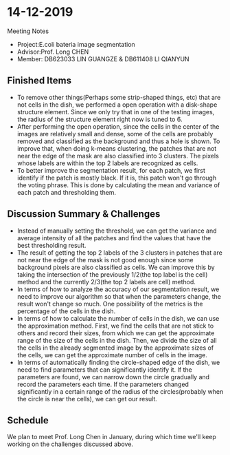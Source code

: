 # 14-12-2019 
Meeting Notes
* Project:E.coli bateria image segmentation
* Advisor:Prof. Long CHEN
* Member: DB623033 LIN GUANGZE & DB611408 LI QIANYUN

## Finished Items
* To remove other things(Perhaps some strip-shaped things, etc) that are not cells in the dish, we performed a open operation with a disk-shape structure element. Since we only try that in one of the testing images, the radius of the structure element right now is tuned to 6.
* After performing the open operation, since the cells in the center of the images are relatively small and dense, some of the cells are probably removed and classified as the background and thus a hole is shown. To improve that, when doing k-means clustering, the patches that are not near the edge of the mask are also classified into 3 clusters. The pixels whose labels are within the top 2 labels are recognized as cells. 
* To better improve the segmentation result, for each patch, we first identify if the patch is mostly black. If it is, this patch won't go through the voting phrase. This is done by calculating the mean and variance of each patch and thresholding them. 
## Discussion Summary & Challenges
* Instead of manually setting the threshold, we can get the variance and average intensity of all the patches and find the values that have the best thresholding result.
* The result of getting the top 2 labels of the 3 clusters in patches that are not near the edge of the mask is not good enough since some background pixels are also classified as cells. We can improve this by taking the intersection of the previously 1/2(the top label is the cell) method and the currently 2/3(the top 2 labels are cell) method.
* In terms of how to analyze the accuracy of our segmentation result, we need to improve our algorithm so that when the parameters change, the result won't change so much. One possibility of the metrics is the percentage of the cells in the dish.
* In terms of how to calculate the number of cells in the dish, we can use the approximation method. First, we find the cells that are not stick to others and record their sizes, from which we can get the approximate range of the size of the cells in the dish. Then, we divide the size of all the cells in the already segmented image by the approximate sizes of the cells, we can get the approximate number of cells in the image.
* In terms of automatically finding the circle-shaped edge of the dish, we need to find parameters that can significantly identify it. If the parameters are found, we can narrow down the circle gradually and record the parameters each time. If the parameters changed significantly in a certain range of the radius of the circles(probably when the circle is near the cells), we can get our result.

## Schedule
We plan to meet Prof. Long Chen in January, during which time we'll keep working on the challenges discussed above.
